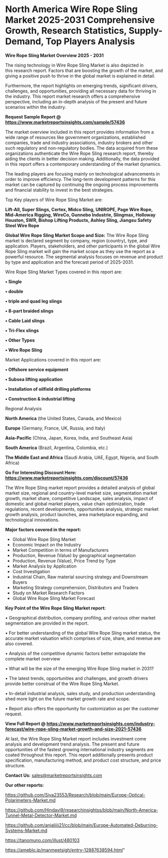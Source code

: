 # North America Wire Rope Sling Market 2025-2031 Comprehensive Growth, Research Statistics, Supply-Demand,  Top Players Analysis

<Strong> Wire Rope Sling Market Overview 2025 - 2031</strong>

The rising technology in Wire Rope Sling Market is also depicted in this research report. Factors that are boosting the growth of the market, and giving a positive push to thrive in the global market is explained in detail.

Furthermore, the report highlights on emerging trends, significant drivers, challenges, and opportunities, providing all necessary data for thriving in the industry. This report market research offers a comprehensive perspective, including an in-depth analysis of the present and future scenarios within the industry.

<strong>Request Sample Report @ <a href=https://www.marketreportsinsights.com/sample/57436>https://www.marketreportsinsights.com/sample/57436</a></strong>

The market overview included in this report provides information from a wide range of resources like government organizations, established companies, trade and industry associations, industry brokers and other such regulatory and non-regulatory bodies. The data acquired from these organizations authenticate the Wire Rope Sling research report, thereby aiding the clients in better decision making. Additionally, the data provided in this report offers a contemporary understanding of the market dynamics.

The leading players are focusing mainly on technological advancements in order to improve efficiency. The long-term development patterns for this market can be captured by continuing the ongoing process improvements and financial stability to invest in the best strategies.

Top Key players of Wire Rope Sling Market are:

<strong>Lift-All, Super Slings, Certex, Midco Sling, UNIROPE, Page Wire Rope, Mid-America Rigging, WireCo, Gunnebo Industrie, Slingmax, Holloway Houston, SWR, Bishop Lifting Products, Ashley Sling, Jiangsu Safety Steel Wire Rope</strong>

<strong><b>Global Wire Rope Sling Market Scope and Size:</b></strong>
The Wire Rope Sling market is declared segment by company, region (country), type, and application. Players, stakeholders, and other participants in the global Wire Rope Sling market will gain the market scope as they use the report as a powerful resource. The segmental analysis focuses on revenue and product by type and application and the forecast period of 2025-2031.

Wire Rope Sling Market Types covered in this report are:

<strong>• Single

• double

• triple and quad leg slings

• 8-part braided slings

• Cable Laid slings

• Tri-Flex slings

• Other Types

• Wire Rope Sling</strong>

Market Applications covered in this report are:

<strong>• Offshore service equipment

• Subsea lifting application

• Installation of oilfield drilling platforms

• Construction & industrial lifting</strong> 

Regional Analysis

<strong>North America</strong> (the United States, Canada, and Mexico)

<strong>Europe</strong> (Germany, France, UK, Russia, and Italy)

<strong>Asia-Pacific</strong> (China, Japan, Korea, India, and Southeast Asia)

<strong>South America</strong> (Brazil, Argentina, Colombia, etc.)

<strong>The Middle East and Africa</strong> (Saudi Arabia, UAE, Egypt, Nigeria, and South Africa)

<strong>Go For Interesting Discount Here: <a href=https://www.marketreportsinsights.com/discount/57436>https://www.marketreportsinsights.com/discount/57436</a></strong>

The Wire Rope Sling market report provides a detailed analysis of global market size, regional and country-level market size, segmentation market growth, market share, competitive Landscape, sales analysis, impact of domestic and global market players, value chain optimization, trade regulations, recent developments, opportunities analysis, strategic market growth analysis, product launches, area marketplace expanding, and technological innovations.

<strong><b>Major factors covered in the report:</b></strong>
<ul>
  <li>Global Wire Rope Sling Market </li>
  <li>Economic Impact on the Industry</li>
  <li>Market Competition in terms of Manufacturers</li>
  <li>Production, Revenue (Value) by geographical segmentation</li>
  <li>Production, Revenue (Value), Price Trend by Type</li>
  <li>Market Analysis by Application</li>
  <li>Cost Investigation</li>
  <li>Industrial Chain, Raw material sourcing strategy and Downstream Buyers</li>
  <li>Marketing Strategy comprehension, Distributors and Traders</li>
  <li>Study on Market Research Factors</li>
  <li>Global Wire Rope Sling Market Forecast</li>
</ul>

<strong><b>Key Point of the Wire Rope Sling Market report:</b></strong>

• Geographical distribution, company profiling, and various other market segmentation are provided in the report.

• For better understanding of the global Wire Rope Sling market status, the accurate market valuation which comprises of size, share, and revenue are also covered.

• Analysis of the competitive dynamic factors better extrapolate the complete market overview

• What will be the size of the emerging Wire Rope Sling market in 2031?

• The latest trends, opportunities and challenges, and growth drivers provide better construal of the Wire Rope Sling Market.

• In-detail industrial analysis, sales study, and production understanding shed more light on the future market growth rate and scope.

• Report also offers the opportunity for customization as per the customer request.

<strong><b>View Full Report @ <a href=https://www.marketreportsinsights.com/industry-forecast/wire-rope-sling-market-growth-and-size-2021-57436>https://www.marketreportsinsights.com/industry-forecast/wire-rope-sling-market-growth-and-size-2021-57436</a></b></strong>


At last, the Wire Rope Sling Market report includes investment come analysis and development trend analysis. The present and future opportunities of the fastest growing international industry segments are coated throughout this report. This report additionally presents product specification, manufacturing method, and product cost structure, and price structure.

<strong>Contact Us:</strong>
sales@marketreportsinsights.com

<strong>Our other reports:</strong>

<a href=https://github.com/Siya23553/Research/blob/main/Europe-Optical-Polarimeters-Market.md>https://github.com/Siya23553/Research/blob/main/Europe-Optical-Polarimeters-Market.md</a>

<a href=https://github.com/Hindavi9/researchinsightss/blob/main/North-America-Tunnel-Metal-Detector-Market.md>https://github.com/Hindavi9/researchinsightss/blob/main/North-America-Tunnel-Metal-Detector-Market.md</a>

<a href=https://github.com/anjaliiii21/cc/blob/main/Europe-Automated-Deburring-Systems-Market.md>https://github.com/anjaliiii21/cc/blob/main/Europe-Automated-Deburring-Systems-Market.md</a>

<a href=https://tanomuno.com/illust/480103>https://tanomuno.com/illust/480103</a>

<a href=https://ameblo.jp/manmeetsigh/entry-12887638594.html>https://ameblo.jp/manmeetsigh/entry-12887638594.html</a>"

